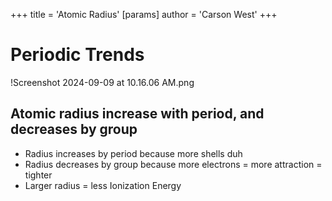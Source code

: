 +++
 title = 'Atomic Radius'
[params]
	author = 'Carson West'
+++
# Periodic Trends
!Screenshot 2024-09-09 at 10.16.06 AM.png

## Atomic radius increase with period, and decreases by group
- Radius increases by period because more shells duh
- Radius decreases by group because more electrons = more attraction = tighter
- Larger radius = less Ionization Energy
